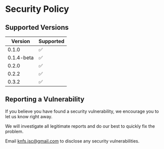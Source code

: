 # Security Policy

## Supported Versions

| Version | Supported          |
| ------- | ------------------ |
| 0.1.0   | :white_check_mark: |
| 0.1.4-beta   | :white_check_mark: |
| 0.2.0   | :white_check_mark: |
| 0.2.2   | :white_check_mark: |
| 0.3.2   | :white_check_mark: |


## Reporting a Vulnerability

If you believe you have found a security vulnerability, we encourage you to let us know right away.

We will investigate all legitimate reports and do our best to quickly fix the problem.

Email knfs.jsc@gmail.com to disclose any security vulnerabilities.
